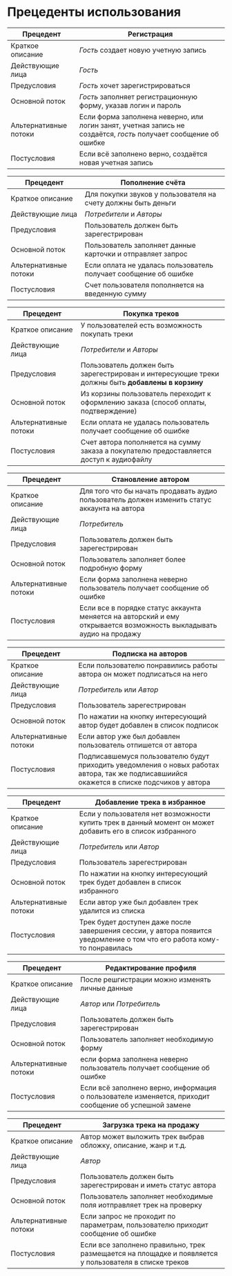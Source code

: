 # Прецеденты использования

| Прецедент | Регистрация |
| --- | --- |
| Краткое описание | *Гость* создает новую учетную запись |
| Действующие лица | *Гость* |
| Предусловия | *Гость* хочет зарегистрироваться |
| Основной поток | *Гость* заполняет регистрационную форму, указав логин и пароль |
| Альтернативные потоки | Если форма заполнена неверно, или логин занят, учетная запись не создаётся, *гость* получает сообщение об ошибке |
| Постусловия | Если всё заполнено верно, создаётся новая учетная запись |

| Прецедент | Пополнение счёта |
| --- | --- |
| Краткое описание | Для покупки звуков у пользователя на счету должны быть деньги |
| Действующие лица | *Потребители* и *Авторы* |
| Предусловия | Пользователь должен быть зарегестрирован |
| Основной поток | Пользователь заполняет данные карточки и отправляет запрос |
| Альтернативные потоки | Если оплата не удалась пользователь получает сообщение об ошибке |
| Постусловия | Счет пользователя пополняется на введенную сумму |

| Прецедент | Покупка треков |
| --- | --- |
| Краткое описание | У пользователей есть возможность покупать треки |
| Действующие лица | *Потребители* и *Авторы* |
| Предусловия | Пользователь должен быть зарегестрирован и интересующие треки должны быть **добавлены в корзину** |
| Основной поток | Из корзины пользователь переходит  к оформлению заказа (способ оплаты, подтверждение) |
| Альтернативные потоки | Если оплата не удалась пользователь получает сообщение об ошибке |
| Постусловия | Счет автора пополняется на сумму заказа а покупателю предоставляется доступ к аудиофайлу |

| Прецедент | Становление автором |
| --- | --- |
| Краткое описание | Для того что бы начать продавать аудио пользователь должен изменить статус аккаунта на автора |
| Действующие лица | *Потребитель* |
| Предусловия | Пользователь должен быть зарегестрирован |
| Основной поток | Пользователь заполняет более подробную форму |
| Альтернативные потоки | Если форма заполнена неверно пользователь получает сообщение об ошибке  |
| Постусловия | Если все в порядке статус аккаунта меняется на авторский и ему открывается возможность выкладывать аудио на продажу |

| Прецедент | Подписка на авторов |
| --- | --- |
| Краткое описание | Если пользователю понравились работы автора он может подписаться на него |
| Действующие лица | *Потребитель* или *Автор* |
| Предусловия | Пользователь зарегестрирован |
| Основной поток | По нажатии на кнопку интересующий автор будет добавлен в список подписок |
| Альтернативные потоки | Если автор уже был добавлен пользователь отпишется от автора |
| Постусловия | Подписавшемуся пользователю будут приходить уведомления о новых работах автора, так же подписавшиийся окажется в списке подсчиков у автора |

| Прецедент | Добавление трека в избранное |
| --- | --- |
| Краткое описание | Если у пользователя нет возможности купить трек в данный момент он может добавить его в список избранного |
| Действующие лица | *Потребитель* или *Автор* |
| Предусловия | Пользователь зарегестрирован |
| Основной поток | По нажатии на кнопку интересующий трек будет добавлен в список избранного |
| Альтернативные потоки | Если автор уже был добавлен трек удалится из списка |
| Постусловия | Трек будет доступен даже после завершения сессии, у автора появится уведомление о том что его работа кому-то понравилась |

| Прецедент | Редактирование профиля |
| --- | --- |
| Краткое описание | После решгистрации можно изменять личные данные |
| Действующие лица | *Автор* или *Потребитель* |
| Предусловия | Пользователь должен быть зарегестрирован |
| Основной поток | Пользователь заполняет необходимую форму |
| Альтернативные потоки | если форма заполнена неверно пользователь получает сообщение об ошибке  |
| Постусловия | Если всё заполнено верно, информация о пользователе изменяется, приходит сообщение об успешной замене|

| Прецедент | Загрузка трека на продажу |
| --- | --- |
| Краткое описание | Автор может выложить трек выбрав обложку, описание, жанр и т.д. |
| Действующие лица | *Автор* |
| Предусловия | Пользователь должен быть зарегестрирован и иметь статус автора |
| Основной поток | Пользователь заполняет необходимые поля иотправляет трек на проверку |
| Альтернативные потоки | Если запрос не проходит по параметрам, пользователю приходит сообщение об ошибке |
| Постусловия | Если все заполнено правильно, трек размещается на площадке и появляется у пользователя в списке треков |
